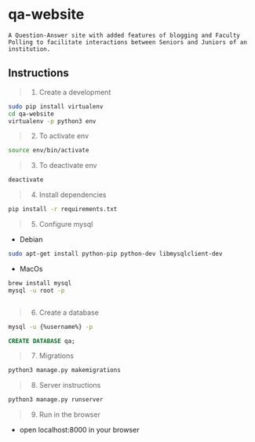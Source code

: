 # qa-website
    A Question-Answer site with added features of blogging and Faculty Polling to facilitate interactions between Seniors and Juniors of an institution.

## Instructions
> 1. Create a development 
```sh
sudo pip install virtualenv
cd qa-website
virtualenv -p python3 env
```
> 2. To activate env
```sh
source env/bin/activate
```
> 3. To deactivate env
```sh
deactivate
```
> 4. Install dependencies
```sh
pip install -r requirements.txt
```
> 5. Configure mysql

+ Debian
```sh
sudo apt-get install python-pip python-dev libmysqlclient-dev
```
+ MacOs
```sh
brew install mysql
mysql -u root -p
```
```sql
```
> 6. Create a database

```sh
mysql -u {%username%} -p
```

```sql
CREATE DATABASE qa;
```
> 7. Migrations
```sh
python3 manage.py makemigrations
```

> 8. Server instructions

```sh
python3 manage.py runserver 
```


> 9. Run in the browser
+ open localhost:8000 in your browser 
